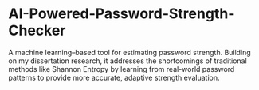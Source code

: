 # AI-Powered-Password-Strength-Checker
A machine learning–based tool for estimating password strength. Building on my dissertation research, it addresses the shortcomings of traditional methods like Shannon Entropy by learning from real-world password patterns to provide more accurate, adaptive strength evaluation.
